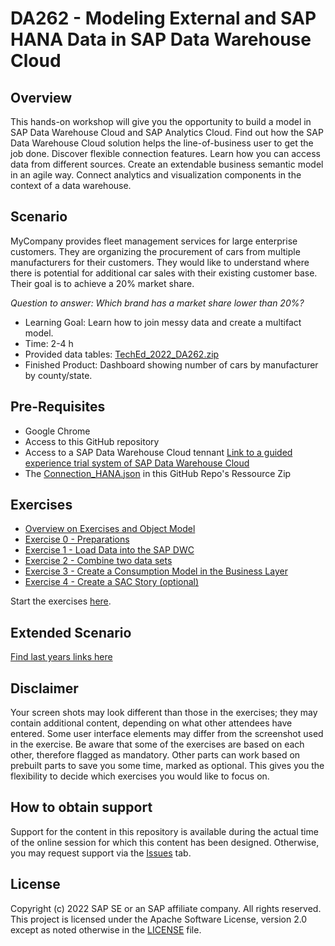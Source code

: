 # DA262 - Modeling External and SAP HANA Data in SAP Data Warehouse Cloud

## Overview
This hands-on workshop will give you the opportunity to build a model in SAP Data Warehouse Cloud and SAP Analytics Cloud. Find out how the SAP Data Warehouse Cloud solution helps the line-of-business user to get the job done. Discover flexible connection features. Learn how you can access data from different sources. Create an extendable business semantic model in an agile way. Connect analytics and visualization components in the context of a data warehouse.

## Scenario
MyCompany provides fleet management services for large enterprise customers. They are organizing the procurement of cars from multiple manufacturers for their customers. They would like to understand where there is potential for additional car sales with their existing customer base. Their goal is to achieve a 20% market share. 

*Question to answer: Which brand has a market share lower than 20%?*  

* Learning Goal: Learn how to join messy data and create a multifact model.
* Time: 2-4 h
* Provided data tables: [TechEd_2022_DA262.zip](TechEd_2022_DA262.zip)
* Finished Product: Dashboard showing number of cars by manufacturer by county/state.

## Pre-Requisites
- Google Chrome
- Access to this GitHub repository
- Access to a SAP Data Warehouse Cloud tennant [Link to a guided experience trial system of SAP Data Warehouse Cloud](https://www.sap.com/products/technology-platform/data-warehouse-cloud.html)
- The [Connection_HANA.json](TechEd_2022_DA262.zip) in this GitHub Repo's Ressource Zip

## Exercises
- [Overview on Exercises and Object Model](exercises/overview/)
- [Exercise 0 - Preparations](exercises/ex0/)
- [Exercise 1 - Load Data into the SAP DWC](exercises/ex1/)
- [Exercise 2 - Combine two data sets](exercises/ex2/)
- [Exercise 3 - Create a Consumption Model in the Business Layer](exercises/ex3/)  
- [Exercise 4 - Create a SAC Story (optional)](exercises/ex4/)

Start the exercises [here](exercises/ex0/).

## Extended Scenario
[Find last years links here](https://blogs.sap.com/2021/10/21/sap-data-warehouse-cloud-at-sap-teched-2021/)

## Disclaimer
Your screen shots may look different than those in the exercises; they may contain additional content, depending on what other attendees have entered.
Some user interface elements may differ from the screenshot used in the exercise.
Be aware that some of the exercises are based on each other, therefore flagged as mandatory. Other parts can work based on prebuilt parts to save you some time, marked as optional. This gives you the flexibility to decide which exercises you would like to focus on.

## How to obtain support

Support for the content in this repository is available during the actual time of the online session for which this content has been designed. Otherwise, you may request support via the [Issues](../../issues) tab.

## License
Copyright (c) 2022 SAP SE or an SAP affiliate company. All rights reserved. This project is licensed under the Apache Software License, version 2.0 except as noted otherwise in the [LICENSE](LICENSES/Apache-2.0.txt) file.
